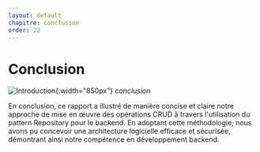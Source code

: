 ```yaml
---
layout: default
chapitre: conclusion
order: 22
---
```

# Conclusion

![Introduction](/lab-crud-standard-yasmine/conclusion/images/conclusion.jpg){:width="850px"}
*conclusion*
<!-- note -->

En conclusion, ce rapport a illustré de manière concise et claire notre approche de mise en œuvre des opérations CRUD à travers l'utilisation du pattern Repository pour le backend. En adoptant cette méthodologie, nous avons pu concevoir une architecture logicielle efficace et sécurisée, démontrant ainsi notre compétence en développement backend.

